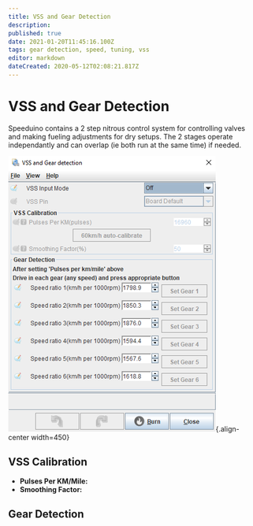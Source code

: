 ```yaml
---
title: VSS and Gear Detection
description: 
published: true
date: 2021-01-20T11:45:16.100Z
tags: gear detection, speed, tuning, vss
editor: markdown
dateCreated: 2020-05-12T02:08:21.817Z
---
```


# VSS and Gear Detection
Speeduino contains a 2 step nitrous control system for controlling valves and making fueling adjustments for dry setups. 
The 2 stages operate independantly and can overlap (ie both run at the same time) if needed. 

![VSS Configuration dialog](/img/accessories/vss_settings.png){.align-center width=450}

## VSS Calibration
- **Pulses Per KM/Mile:**
- **Smoothing Factor:** 

## Gear Detection


